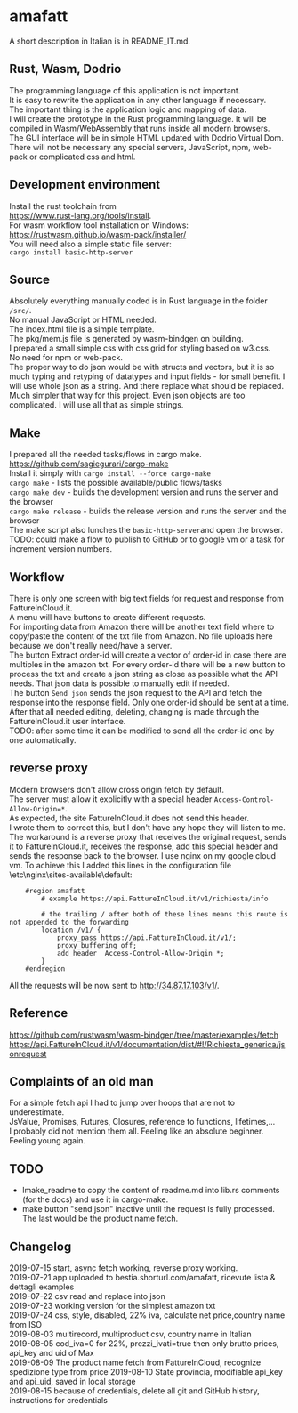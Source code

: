 # amafatt

A short description in Italian is in README_IT.md.

## Rust, Wasm, Dodrio
The programming language of this application is not important.  
It is easy to rewrite the application in any other language if necessary.  
The important thing is the application logic and mapping of data.  
I will create the prototype in the Rust programming language. It will be 
compiled in Wasm/WebAssembly that runs inside all modern browsers.  
The GUI interface will be in simple HTML updated with Dodrio Virtual Dom.  
There will not be necessary any special servers, JavaScript, npm, web-pack 
or complicated css and html.  

## Development environment
Install the rust toolchain from  
https://www.rust-lang.org/tools/install.  
For wasm workflow tool installation on Windows:  
https://rustwasm.github.io/wasm-pack/installer/  
You will need also a simple static file server:  
`cargo install basic-http-server`  
## Source
Absolutely everything manually coded is in Rust language in the folder `/src/`.  
No manual JavaScript or HTML needed.  
The index.html file is a simple template.  
The pkg/mem.js file is generated by wasm-bindgen on building.  
I prepared a small simple css with css grid for styling based on w3.css.   
No need for npm or web-pack.  
The proper way to do json would be with structs and vectors, but it is so much typing and retyping of datatypes and input fields - for small benefit. I will use whole json as a string. And there replace what should be replaced. Much simpler that way for this project. Even json objects are too complicated. I will use all that as simple strings.  
## Make
I prepared all the needed tasks/flows in cargo make.  
https://github.com/sagiegurari/cargo-make  
Install it simply with `cargo install --force cargo-make`  
`cargo make` - lists the possible available/public flows/tasks  
`cargo make dev` - builds the development version and runs the server and the browser  
`cargo make release` - builds the release version and runs the server and the browser  
The make script also lunches the `basic-http-server`and open the browser.  
TODO: could make a flow to publish to GitHub or to google vm or a task for increment version numbers.  
## Workflow
There is only one screen with big text fields for request and response from FattureInCloud.it.  
A menu will have buttons to create different requests.  
For importing data from Amazon there will be another text field where to copy/paste the content of the txt file from Amazon. No file uploads here because we don't really need/have a server.  
The button Extract order-id will create a vector of order-id in case there are multiples in the amazon txt. For every order-id there will be a new button to process the txt and create a json string as close as possible what the API needs. That json data is possible to manually edit if needed.  
The button `Send json` sends the json request to the API and fetch the response into the response field. Only one order-id should be sent at a time.   
After that all needed editing, deleting, changing is made through the FattureInCloud.it user interface.  
TODO: after some time it can be modified to send all the order-id one by one automatically.
## reverse proxy  
Modern browsers don't allow cross origin fetch by default.  
The server must allow it explicitly with a special header `Access-Control-Allow-Origin=*`.  
As expected, the site FattureInCloud.it does not send this header.  
I wrote them to correct this, but I don't have any hope they will listen to me.  
The workaround is a reverse proxy that receives the original request, 
sends it to FattureInCloud.it, receives the response, add this special header 
and sends the response back to the browser.
I use nginx on my google cloud vm. To achieve this I added this lines 
in the configuration file \etc\nginx\sites-available\default:  
```
	#region amafatt
		# example https://api.FattureInCloud.it/v1/richiesta/info

		# the trailing / after both of these lines means this route is not appended to the forwarding
		location /v1/ {
			proxy_pass https://api.FattureInCloud.it/v1/;
			proxy_buffering off;
			add_header  Access-Control-Allow-Origin *;
		}
	#endregion
```
All the requests will be now sent to http://34.87.17.103/v1/.  

## Reference
https://github.com/rustwasm/wasm-bindgen/tree/master/examples/fetch  
https://api.FattureInCloud.it/v1/documentation/dist/#!/Richiesta_generica/jsonrequest  

[comment]: # (lmake_readme remove start)

## Complaints of an old man
For a simple fetch api I had to jump over hoops that are not to underestimate.  
JsValue, Promises, Futures, Closures, reference to functions, lifetimes,...  
I probably did not mention them all. Feeling like an absolute beginner. Feeling young again.  

## TODO
- lmake_readme to copy the content of readme.md into lib.rs comments (for the docs) and use it in cargo-make.  
- make button "send json" inactive until the request is fully processed. The last would be the product name fetch.  

## Changelog  
2019-07-15 start, async fetch working, reverse proxy working.  
2019-07-21 app uploaded to bestia.shorturl.com/amafatt, ricevute lista & dettagli examples  
2019-07-22 csv read and replace into json  
2019-07-23 working version for the simplest amazon txt  
2019-07-24 css, style, disabled, 22% iva, calculate net price,country name from ISO  
2019-08-03 multirecord, multiproduct csv, country name in Italian  
2019-08-05 cod_iva=0 for 22%, prezzi_ivati=true then only brutto prices, api_key and uid of Max  
2019-08-09 The product name fetch from FattureInCloud, recognize spedizione type from price 
2019-08-10 State provincia, modifiable api_key and api_uid, saved in local storage  
2019-08-15 because of credentials, delete all git and GitHub history, instructions for credentials  

[comment]: # (lmake_readme remove end)

